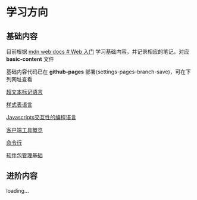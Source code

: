 # 学习方向

## 基础内容

目前根据 [mdn web docs # Web 入门](https://developer.mozilla.org/zh-CN/docs/Learn_web_development/Getting_started/Your_first_website) 学习基础内容，并记录相应的笔记，对应 **basic-content** 文件

基础内容代码已在 **github-pages** 部署(settings-pages-branch-save)，可在下列网址查看

[超文本标记语言](https://kamomechan.github.io/front-end/html/basic-content/)

[样式表语言](https://kamomechan.github.io/front-end/css/basic-content/)

[Javascripts交互性的编程语言](https://kamomechan.github.io/front-end/js/basic-content/)

[客户端工具概览](https://kamomechan.github.io/front-end/client-side-tools/overview)

[命令行](https://kamomechan.github.io/front-end/client-side-tools/command-line)

[软件包管理基础](https://kamomechan.github.io/front-end/client-side-tools/package-management)

## 进阶内容

loading...
